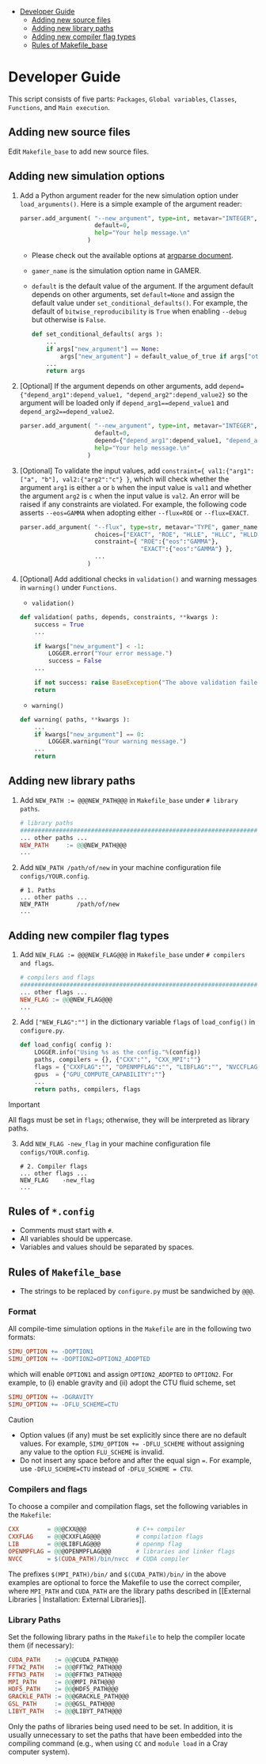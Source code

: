 - [Developer Guide](#developer-guide)
  - [Adding new source files](#adding-new-source-files)
  - [Adding new library paths](#adding-new-library-paths)
  - [Adding new compiler flag types](#adding-new-compiler-flag-types)
  - [Rules of Makefile_base](#rules-of-makefile_base)
# Developer Guide
This script consists of five parts: `Packages`, `Global variables`, `Classes`, `Functions`, and `Main execution`.

## Adding new source files
Edit `Makefile_base` to add new source files.

## Adding new simulation options
1. Add a Python argument reader for the new simulation option under `load_arguments()`. Here is a simple example of the argument reader:

   ```python
   parser.add_argument( "--new_argument", type=int, metavar="INTEGER", gamer_name="NAME_IN_GAMER",
                        default=0,
                        help="Your help message.\n"
                      )
   ```

   * Please check out the available options at [argparse document](https://docs.python.org/3/library/argparse.html#quick-links-for-add-argument).
   * `gamer_name` is the simulation option name in GAMER.
   * `default` is the default value of the argument. If the argument default depends on other arguments,
     set `default=None` and assign the default value under `set_conditional_defaults()`.
     For example, the default of `bitwise_reproducibility` is `True` when enabling `--debug` but otherwise is `False`.

     ```python
     def set_conditional_defaults( args ):
         ...
         if args["new_argument"] == None:
             args["new_argument"] = default_value_of_true if args["other_argument"] else default_value_of_false
         ...
         return args
     ```

2. [Optional] If the argument depends on other arguments, add `depend={"depend_arg1":depend_value1, "depend_arg2":depend_value2}` so the argument will be loaded only if `depend_arg1==depend_value1` and `depend_arg2==depend_value2`.

   ```python
   parser.add_argument( "--new_argument", type=int, metavar="INTEGER", gamer_name="NEW_SIMUALTION_OPTION",
                        default=0,
                        depend={"depend_arg1":depend_value1, "depend_arg2":depend_value2},
                        help="Your help message.\n"
                      )
   ```

3. [Optional] To validate the input values, add `constraint={ val1:{"arg1":["a", "b"], val2:{"arg2":"c"} }`,
   which will check whether the argument `arg1` is either `a` or `b` when the input value is `val1`
   and whether the argument `arg2` is `c` when the input value is `val2`.
   An error will be raised if any constraints are violated. For example, the following code
   asserts `--eos=GAMMA` when adopting either `--flux=ROE` or `--flux=EXACT`.

   ```python
   parser.add_argument( "--flux", type=str, metavar="TYPE", gamer_name="RSOLVER",
                        choices=["EXACT", "ROE", "HLLE", "HLLC", "HLLD"],
                        constraint={ "ROE":{"eos":"GAMMA"},
                                     "EXACT":{"eos":"GAMMA"} },
                        ...
                      )
   ```

4. [Optional] Add additional checks in `validation()` and warning messages in `warning()` under `Functions`.
   * `validation()`

   ```python
   def validation( paths, depends, constraints, **kwargs ):
       success = True
       ...

       if kwargs["new_argument"] < -1:
           LOGGER.error("Your error message.")
           success = False
       ...

       if not success: raise BaseException("The above validation failed.")
       return
   ```

   * `warning()`

   ```python
   def warning( paths, **kwargs ):
       ...
       if kwargs["new_argument"] == 0:
           LOGGER.warning("Your warning message.")
       ...
       return
   ```

## Adding new library paths
1. Add `NEW_PATH := @@@NEW_PATH@@@` in `Makefile_base` under `# library paths`.

   ```makefile
   # library paths
   #######################################################################################################
   ... other paths ...
   NEW_PATH     := @@@NEW_PATH@@@
   ...
   ```

2. Add `NEW_PATH /path/of/new` in your machine configuration file `configs/YOUR.config`.

   ```
   # 1. Paths
   ... other paths ...
   NEW_PATH        /path/of/new
   ...
   ```

## Adding new compiler flag types
1. Add `NEW_FLAG := @@@NEW_FLAG@@@` in `Makefile_base` under `# compilers and flags`.

   ```makefile
   # compilers and flags
   #######################################################################################################
   ... other flags ...
   NEW_FLAG := @@@NEW_FLAG@@@
   ...
   ```

2. Add `["NEW_FLAG":""]` in the dictionary variable `flags` of `load_config()` in `configure.py`.

   ```python
   def load_config( config ):
       LOGGER.info("Using %s as the config."%(config))
       paths, compilers = {}, {"CXX":"", "CXX_MPI":""}
       flags = {"CXXFLAG":"", "OPENMPFLAG":"", "LIBFLAG":"", "NVCCFLAG_COM":"", "NVCCFLAG_FLU":"", "NVCCFLAG_POT":""}
       gpus  = {"GPU_COMPUTE_CAPABILITY":""}
       ...
       return paths, compilers, flags
   ```

> [!IMPORTANT]
> All flags must be set in `flags`; otherwise, they will be interpreted as library paths.

3. Add `NEW_FLAG -new_flag` in your machine configuration file `configs/YOUR.config`.

   ```
   # 2. Compiler flags
   ... other flags ...
   NEW_FLAG    -new_flag
   ...
   ```

## Rules of `*.config`
* Comments must start with `#`.
* All variables should be uppercase.
* Variables and values should be separated by spaces.

## Rules of `Makefile_base`
* The strings to be replaced by `configure.py` must be sandwiched by `@@@`.

### Format
All compile-time simulation options in the `Makefile` are in the following two formats:

```Makefile
SIMU_OPTION += -DOPTION1
SIMU_OPTION += -DOPTION2=OPTION2_ADOPTED
```
which will enable `OPTION1` and assign `OPTION2_ADOPTED` to `OPTION2`.
For example, to (i) enable gravity and (ii) adopt the CTU fluid scheme, set

```Makefile
SIMU_OPTION += -DGRAVITY
SIMU_OPTION += -DFLU_SCHEME=CTU
```

> [!CAUTION]
> * Option values (if any) must be set explicitly since there are no default values.
> For example, `SIMU_OPTION += -DFLU_SCHEME` without assigning any value to the option `FLU_SCHEME` is invalid.
> * Do not insert any space before and after the equal sign `=`.
> For example, use `-DFLU_SCHEME=CTU` instead of `-DFLU_SCHEME = CTU`.


### Compilers and flags
To choose a compiler and compilation flags, set the following variables in the `Makefile`:

```Makefile
CXX        = @@@CXX@@@              # C++ compiler
CXXFLAG    = @@@CXXFLAG@@@          # compilation flags
LIB        = @@@LIBFLAG@@@          # openmp flag
OPENMPFLAG = @@@OPENMPFLAG@@@       # libraries and linker flags
NVCC       = $(CUDA_PATH)/bin/nvcc  # CUDA compiler
```

The prefixes `$(MPI_PATH)/bin/` and `$(CUDA_PATH)/bin/` in the
above examples are optional to force the Makefile to use the
correct compiler, where `MPI_PATH` and `CUDA_PATH` are the library
paths described in [[External Libraries | Installation: External Libraries]].

### Library Paths
Set the following library paths in the `Makefile` to help the compiler locate them (if necessary):

``` Makefile
CUDA_PATH    := @@@CUDA_PATH@@@
FFTW2_PATH   := @@@FFTW2_PATH@@@
FFTW3_PATH   := @@@FFTW3_PATH@@@
MPI_PATH     := @@@MPI_PATH@@@
HDF5_PATH    := @@@HDF5_PATH@@@
GRACKLE_PATH := @@@GRACKLE_PATH@@@
GSL_PATH     := @@@GSL_PATH@@@
LIBYT_PATH   := @@@LIBYT_PATH@@@
```

Only the paths of libraries being used need to be set. In addition,
it is usually unnecessary to set the paths that have been embedded
into the compiling command (e.g., when using `CC` and `module load`
in a Cray computer system).